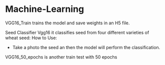 # Machine-Learning
VGG16_Train trains the model and save weights in an H5 file.

Seed Classifier Vgg16 it classifies seed from four different varieties of wheat seed: How to Use: 
- Take a photo the seed an then the model will perform the classification.

VGG16_50_epochs is another train test with 50 epochs
